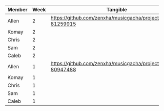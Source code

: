 |Member |Week |Tangible |
|---- |---- |---- |
|Allen|2|https://github.com/zenxha/musicgacha/projects/1#card-81259915|
|Komay|2| |
|Chris|2| |
|Sam|2| |
|Caleb|2| |
|Allen|1|https://github.com/zenxha/musicgacha/projects/1#card-80947488|
|Komay|1| |
|Chris|1| |
|Sam|1| |
|Caleb|1| |
